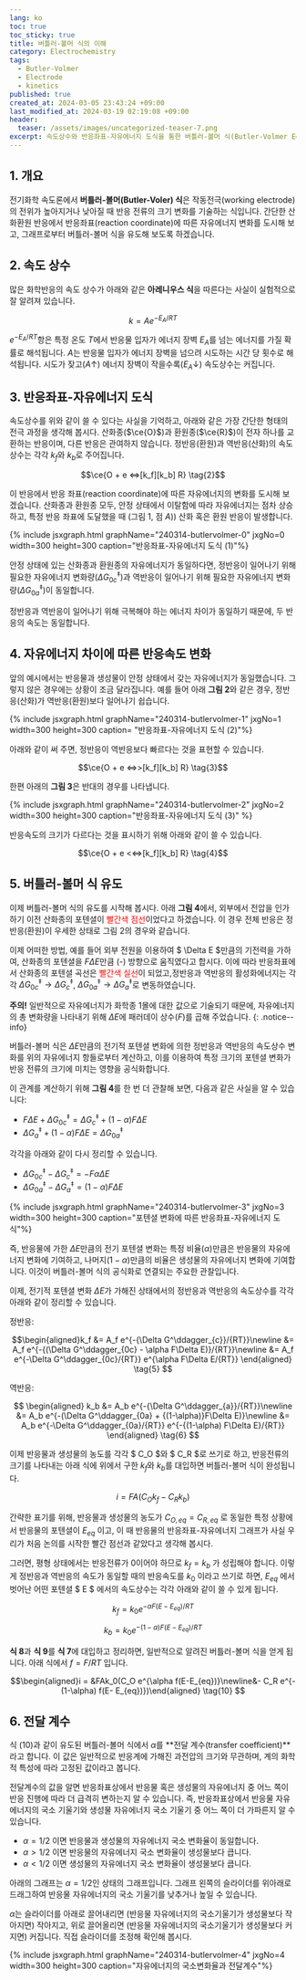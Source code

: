 ```yaml
---
lang: ko
toc: true
toc_sticky: true
title: 버틀러-볼머 식의 이해
category: Electrochemistry
tags:
  - Butler-Volmer
  - Electrode
  - kinetics
published: true
created_at: 2024-03-05 23:43:24 +09:00
last_modified_at: 2024-03-19 02:19:08 +09:00
header:
  teaser: /assets/images/uncategorized-teaser-7.png
excerpt: 속도상수와 반응좌표-자유에너지 도식을 통한 버틀러-볼머 식(Butler-Volmer Equation)의 유도 과정 및 이해
---
```


## 1. 개요

전기화학 속도론에서 **버틀러-볼머(Butler-Voler) 식**은 작동전극(working electrode)의 전위가 높아지거나 낮아질 때 반응 전류의 크기 변화를 기술하는 식입니다.  간단한 산화환원 반응에서 반응좌표(reaction coordinate)에 따른 자유에너지 변화를 도시해 보고, 그래프로부터 버틀러-볼머 식을 유도해 보도록 하겠습니다.

## 2. 속도 상수

많은 화학반응의 속도 상수가 아래와 같은 **아레니우스 식**을 따른다는 사실이 실험적으로 잘 알려져 있습니다.

$$ k = Ae^{-E_A/RT} \tag{1}$$

$e^{-E_A/RT}$항은 특정 온도 $T$에서 반응물 입자가 에너지 장벽 $E_A$를 넘는 에너지를 가질 확률로 해석됩니다.  $A$는 반응물 입자가 에너지 장벽을 넘으려 시도하는 시간 당 횟수로 해석됩니다.  시도가 잦고($A\uparrow$) 에너지 장벽이 작을수록($E_A\downarrow$) 속도상수는 커집니다.

## 3. 반응좌표-자유에너지 도식

속도상수를 위와 같이 쓸 수 있다는 사실을 기억하고, 아래와 같은 가장 간단한 형태의 전극 과정을 생각해 봅시다.  산화종($\ce{O}$)과 환원종($\ce{R}$)이 전자 하나를 교환하는 반응이며, 다른 반응은 관여하지 않습니다.  정반응(환원)과 역반응(산화)의 속도상수는 각각 ${k_f}$와 ${k_b}$로 주어집니다.

$$\ce{O + e <=>[k_f][k_b] R} \tag{2}$$

이 반응에서 반응 좌표(reaction coordinate)에 따른 자유에너지의 변화를 도시해 보겠습니다.  산화종과 환원종 모두, 안정 상태에서 이탈함에 따라 자유에너지는 점차 상승하고, 특정 반응 좌표에 도달했을 때 (그림 1, 점 $A$)) 산화 혹은 환원 반응이 발생합니다.

{% include jsxgraph.html graphName="240314-butlervolmer-0" jxgNo=0 width=300 height=300 caption="반응좌표-자유에너지 도식 (1)"%}

안정 상태에 있는 산화종과 환원종의 자유에너지가 동일하다면, 정반응이 일어나기 위해 필요한 자유에너지 변화량($\Delta G^\ddagger_{0c}$)과 역반응이 일어나기 위해 필요한 자유에너지 변화량($\Delta G^\ddagger_{0a}$)이 동일합니다.

정반응과 역반응이 일어나기 위해 극복해야 하는 에너지 차이가 동일하기 때문에, 두 반응의 속도는 동일합니다.

## 4. 자유에너지 차이에 따른 반응속도 변화

앞의 예시에서는 반응물과 생성물이 안정 상태에서 갖는 자유에너지가 동일했습니다.  그렇지 않은 경우에는 상황이 조금 달라집니다.  예를 들어 아래 **그림 2**와 같은 경우, 정반응(산화)가 역반응(환원)보다 일어나기 쉽습니다.

{% include jsxgraph.html graphName="240314-butlervolmer-1" jxgNo=1 width=300 height=300 caption= "반응좌표-자유에너지 도식 (2)"%}

아래와 같이 써 주면, 정반응이 역반응보다 빠르다는 것을 표현할 수 있습니다.

$$\ce{O + e <=>>[k_f][k_b] R} \tag{3}$$

한편 아래의 **그림 3**은 반대의 경우를 나타냅니다.

{% include jsxgraph.html graphName="240314-butlervolmer-2" jxgNo=2 width=300 height=300 caption="반응좌표-자유에너지 도식 (3)" %}

반응속도의 크기가 다르다는 것을 표시하기 위해 아래와 같이 쓸 수 있습니다.

$$\ce{O + e <<=>[k_f][k_b] R} \tag{4}$$

## 5. 버틀러-볼머 식 유도

이제 버틀러-볼머 식의 유도를 시작해 봅시다.  아래 **그림 4**에서, 외부에서 전압을 인가하기 이전 산화종의 포텐셜이 <font color='red'>빨간색 점선</font>이었다고 하겠습니다.  이 경우 전체 반응은 정반응(환원)이 우세한 상태로 그림 2의 경우와 같습니다.

이제 어떠한 방법, 예를 들어 외부 전원을 이용하여 $ \Delta E $만큼의 기전력을 가하여, 산화종의 포텐셜을 $F\Delta E$만큼 (-) 방향으로 움직였다고 합시다.  이에 따라 반응좌표에서 산화종의 포텐셜 곡선은 <font color='red'>빨간색 실선</font>이 되었고,정반응과 역반응의 활성화에너지는 각각 $\Delta G^\ddagger_{0c} \rightarrow \Delta G^\ddagger_{c}$, $\Delta G^\ddagger_{0a} \rightarrow \Delta G^\ddagger_{a}$로 변동하였습니다.

**주의!**  일반적으로 자유에너지가 화학종 1몰에 대한 값으로 기술되기 때문에, 자유에너지의 총 변화량을 나타내기 위해 $\Delta E$에 패러데이 상수($F$)를 곱해 주었습니다.
{: .notice--info}

버틀러-볼머 식은 $\Delta E$만큼의 전기적 포텐셜 변화에 의한 정반응과 역반응의 속도상수 변화를 위의 자유에너지 항들로부터 계산하고, 이를 이용하여 특정 크기의 포텐셜 변화가 반응 전류의 크기에 미치는 영향을 공식화합니다.

이 관계를 계산하기 위해 **그림 4**를 한 번 더 관찰해 보면, 다음과 같은 사실을 알 수 있습니다:

- $F\Delta E + \Delta G^\ddagger_{0c} = \Delta G^\ddagger_c + (1-\alpha)F\Delta E$
- $\Delta G^\ddagger_{a} + (1-\alpha)F\Delta E =  \Delta G^\ddagger_{0a}$

각각을 아래와 같이 다시 정리할 수 있습니다.

- $\Delta G^\ddagger_{0c} -\Delta G^\ddagger_c = -F\alpha\Delta E$
- $\Delta G^\ddagger_{0a} - \Delta G^\ddagger_a = (1-\alpha)F\Delta E$

{% include jsxgraph.html graphName="240314-butlervolmer-3" jxgNo=3 width=300 height=300 caption="포텐셜 변화에 따른 반응좌표-자유에너지 도식"%}

즉, 반응물에 가한 $\Delta E$만큼의 전기 포텐셜 변화는 특정 비율($\alpha$)만큼은 반응물의 자유에너지 변화에 기여하고, 나머지($1-\alpha$)만큼의 비율은 생성물의 자유에너지 변화에 기여합니다. 이것이 버틀러-볼머 식의 공식화로 연결되는 주요한 관찰입니다.

이제, 전기적 포텐셜 변화 $\Delta E$가 가해진 상태에서의 정반응과 역반응의 속도상수를 각각 아래와 같이 정리할 수 있습니다.

정반응:

$$\begin{aligned}k_f &= A_f e^{-{\Delta G^\ddagger_{c}}/{RT}}\newline
&= A_f e^{-{(\Delta G^\ddagger_{0c} - \alpha F\Delta E)}/{RT}}\newline
&= A_f e^{-\Delta G^\ddagger_{0c}/{RT}} e^{\alpha F\Delta E/{RT}}
\end{aligned}  \tag{5}
$$




역반응:

$$
\begin{aligned}
k_b &= A_b e^{-{\Delta G^\ddagger_{a}}/{RT}}\newline
&= A_b e^{-(\Delta G^\ddagger_{0a} + {(1-\alpha)}F\Delta E)}\newline
&= A_b e^{-\Delta G^\ddagger_{0a}/{RT}} e^{-{(1-\alpha) F\Delta E}/{RT}}
\end{aligned} \tag{6}
$$

이제 반응물과 생성물의 농도를 각각 $ C_O $와 $ C_R $로 쓰기로 하고, 반응전류의 크기를 나타내는 아래 식에 위에서 구한 $k_f$와 $k_b$를 대입하면 버틀러-볼머 식이 완성됩니다.

$$ i = FA({C_O}{k_f}-{C_R}{k_b}) \tag{7} $$

간략한 표기를 위해, 반응물과 생성물의 농도가 $C_{O, eq} = C_{R, eq}$ 로 동일한 특정 상황에서 반응물의 포텐셜이 $E_{eq}$ 이고, 이 때 반응물의 반응좌표-자유에너지 그래프가 사실 우리가 처음 논의를 시작한 빨간 점선과 같았다고 생각해 봅시다.

그러면, 평형 상태에서는 반응전류가 0이어야 하므로 $k_f = k_b$ 가 성립해야 합니다.  이렇게 정반응과 역반응의 속도가 동일할 때의 반응속도를 $k_0$ 이라고 쓰기로 하면, $E_{eq}$ 에서 벗어난 어떤 포텐셜 $ E $ 에서의 속도상수는 각각 아래와 같이 쓸 수 있게 됩니다.

$$ k_f = k_0 e^{-{\alpha F(E-E_{eq})}/{RT}} \tag{8} $$

$$ k_b = k_0 e^{-{(1-\alpha) F(E-E_{eq})}/{RT}} \tag{9} $$

**식 8**과 **식 9**를 **식 7**에 대입하고 정리하면, 일반적으로 알려진 버틀러-볼머 식을 얻게 됩니다.  아래 식에서 $f = F/{RT}$ 입니다.

$$\begin{aligned}i = &FAk_0(C_O e^{\alpha f(E-E_{eq})}\newline&- C_R e^{-(1-\alpha) f(E- E_{eq})})\end{aligned} \tag{10} $$

## 6. 전달 계수

식 $(10)$과 같이 유도된 버틀러-볼머 식에서 $\alpha$를 **전달 계수(transfer coefficient)**라고 합니다.  이 값은 일반적으로 반응계에 가해진 과전압의 크기와 무관하며, 계의 화학적 특성에 따라 고정된 값이라고 봅니다.

전달계수의 값을 알면 반응좌표상에서 반응물 혹은 생성물의 자유에너지 중 어느 쪽이 반응 진행에 따라 더 급격히 변하는지 알 수 있습니다.  즉, 반응좌표상에서 반응물 자유에너지의 국소 기울기와 생성물 자유에너지 국소 기울기 중 어느 쪽이 더 가파른지 알 수 있습니다.

- $\alpha = 1/2$ 이면 반응물과 생성물의 자유에너지 국소 변화율이 동일합니다.
- $\alpha\gt 1/2$ 이면 반응물의 자유에너지 국소 변화율이 생성물보다 큽니다.
- $\alpha\lt 1/2$ 이면 생성물의 자유에너지 국소 변화율이 생성물보다 큽니다.

아래의 그래프는 $\alpha = 1/2$인 상태의 그래프입니다.  그래프 왼쪽의 슬라이더를 위아래로 드래그하여 반응물 자유에너지의 국소 기울기를 낮추거나 높일 수 있습니다.

$\alpha$는 슬라이더를 아래로 끌어내리면 (반응물 자유에너지의 국소기울기가 생성물보다 작아지면) 작아지고, 위로 끌어올리면 (반응물 자유에너지의 국소기울기가 생성물보다 커지면) 커집니다.  직접 슬라이더를 조정해 확인해 봅시다. 

{% include jsxgraph.html graphName="240314-butlervolmer-4" jxgNo=4 width=300 height=300 caption="자유에너지의 국소변화율과 전달계수"%}